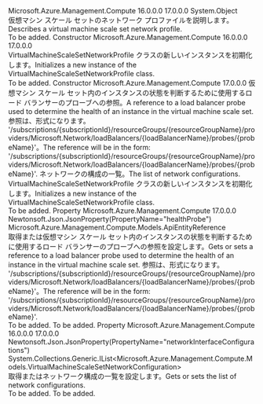 <Type Name="VirtualMachineScaleSetNetworkProfile" FullName="Microsoft.Azure.Management.Compute.Models.VirtualMachineScaleSetNetworkProfile">
  <TypeSignature Language="C#" Value="public class VirtualMachineScaleSetNetworkProfile" />
  <TypeSignature Language="ILAsm" Value=".class public auto ansi beforefieldinit VirtualMachineScaleSetNetworkProfile extends System.Object" />
  <TypeSignature Language="DocId" Value="T:Microsoft.Azure.Management.Compute.Models.VirtualMachineScaleSetNetworkProfile" />
  <TypeSignature Language="VB.NET" Value="Public Class VirtualMachineScaleSetNetworkProfile" />
  <TypeSignature Language="F#" Value="type VirtualMachineScaleSetNetworkProfile = class" />
  <AssemblyInfo>
    <AssemblyName>Microsoft.Azure.Management.Compute</AssemblyName>
    <AssemblyVersion>16.0.0.0</AssemblyVersion>
    <AssemblyVersion>17.0.0.0</AssemblyVersion>
  </AssemblyInfo>
  <Base>
    <BaseTypeName>System.Object</BaseTypeName>
  </Base>
  <Interfaces />
  <Docs>
    <summary>
            <span data-ttu-id="4e56f-101">仮想マシン スケール セットのネットワーク プロファイルを説明します。</span><span class="sxs-lookup"><span data-stu-id="4e56f-101">Describes a virtual machine scale set network profile.</span></span>
            </summary>
    <remarks>To be added.</remarks>
  </Docs>
  <Members>
    <Member MemberName=".ctor">
      <MemberSignature Language="C#" Value="public VirtualMachineScaleSetNetworkProfile ();" />
      <MemberSignature Language="ILAsm" Value=".method public hidebysig specialname rtspecialname instance void .ctor() cil managed" />
      <MemberSignature Language="DocId" Value="M:Microsoft.Azure.Management.Compute.Models.VirtualMachineScaleSetNetworkProfile.#ctor" />
      <MemberSignature Language="VB.NET" Value="Public Sub New ()" />
      <MemberType>Constructor</MemberType>
      <AssemblyInfo>
        <AssemblyName>Microsoft.Azure.Management.Compute</AssemblyName>
        <AssemblyVersion>16.0.0.0</AssemblyVersion>
        <AssemblyVersion>17.0.0.0</AssemblyVersion>
      </AssemblyInfo>
      <Parameters />
      <Docs>
        <summary>
            <span data-ttu-id="4e56f-102">VirtualMachineScaleSetNetworkProfile クラスの新しいインスタンスを初期化します。</span><span class="sxs-lookup"><span data-stu-id="4e56f-102">Initializes a new instance of the VirtualMachineScaleSetNetworkProfile class.</span></span>
            </summary>
        <remarks>To be added.</remarks>
      </Docs>
    </Member>
    <Member MemberName=".ctor">
      <MemberSignature Language="C#" Value="public VirtualMachineScaleSetNetworkProfile (Microsoft.Azure.Management.Compute.Models.ApiEntityReference healthProbe = null, System.Collections.Generic.IList&lt;Microsoft.Azure.Management.Compute.Models.VirtualMachineScaleSetNetworkConfiguration&gt; networkInterfaceConfigurations = null);" />
      <MemberSignature Language="ILAsm" Value=".method public hidebysig specialname rtspecialname instance void .ctor(class Microsoft.Azure.Management.Compute.Models.ApiEntityReference healthProbe, class System.Collections.Generic.IList`1&lt;class Microsoft.Azure.Management.Compute.Models.VirtualMachineScaleSetNetworkConfiguration&gt; networkInterfaceConfigurations) cil managed" />
      <MemberSignature Language="DocId" Value="M:Microsoft.Azure.Management.Compute.Models.VirtualMachineScaleSetNetworkProfile.#ctor(Microsoft.Azure.Management.Compute.Models.ApiEntityReference,System.Collections.Generic.IList{Microsoft.Azure.Management.Compute.Models.VirtualMachineScaleSetNetworkConfiguration})" />
      <MemberSignature Language="VB.NET" Value="Public Sub New (Optional healthProbe As ApiEntityReference = null, Optional networkInterfaceConfigurations As IList(Of VirtualMachineScaleSetNetworkConfiguration) = null)" />
      <MemberSignature Language="F#" Value="new Microsoft.Azure.Management.Compute.Models.VirtualMachineScaleSetNetworkProfile : Microsoft.Azure.Management.Compute.Models.ApiEntityReference * System.Collections.Generic.IList&lt;Microsoft.Azure.Management.Compute.Models.VirtualMachineScaleSetNetworkConfiguration&gt; -&gt; Microsoft.Azure.Management.Compute.Models.VirtualMachineScaleSetNetworkProfile" Usage="new Microsoft.Azure.Management.Compute.Models.VirtualMachineScaleSetNetworkProfile (healthProbe, networkInterfaceConfigurations)" />
      <MemberType>Constructor</MemberType>
      <AssemblyInfo>
        <AssemblyName>Microsoft.Azure.Management.Compute</AssemblyName>
        <AssemblyVersion>17.0.0.0</AssemblyVersion>
      </AssemblyInfo>
      <Parameters>
        <Parameter Name="healthProbe" Type="Microsoft.Azure.Management.Compute.Models.ApiEntityReference" />
        <Parameter Name="networkInterfaceConfigurations" Type="System.Collections.Generic.IList&lt;Microsoft.Azure.Management.Compute.Models.VirtualMachineScaleSetNetworkConfiguration&gt;" />
      </Parameters>
      <Docs>
        <param name="healthProbe"><span data-ttu-id="4e56f-103">仮想マシン スケール セット内のインスタンスの状態を判断するために使用するロード バランサーのプローブへの参照。</span><span class="sxs-lookup"><span data-stu-id="4e56f-103">A reference to a load balancer probe used to determine the health of an instance in the virtual machine scale set.</span></span> <span data-ttu-id="4e56f-104">参照は、形式になります。 '/subscriptions/{subscriptionId}/resourceGroups/{resourceGroupName}/providers/Microsoft.Network/loadBalancers/{loadBalancerName}/probes/{probeName}'。</span><span class="sxs-lookup"><span data-stu-id="4e56f-104">The reference will be in the form: '/subscriptions/{subscriptionId}/resourceGroups/{resourceGroupName}/providers/Microsoft.Network/loadBalancers/{loadBalancerName}/probes/{probeName}'.</span></span></param>
        <param name="networkInterfaceConfigurations"><span data-ttu-id="4e56f-105">ネットワークの構成の一覧。</span><span class="sxs-lookup"><span data-stu-id="4e56f-105">The list of network configurations.</span></span></param>
        <summary>
            <span data-ttu-id="4e56f-106">VirtualMachineScaleSetNetworkProfile クラスの新しいインスタンスを初期化します。</span><span class="sxs-lookup"><span data-stu-id="4e56f-106">Initializes a new instance of the VirtualMachineScaleSetNetworkProfile class.</span></span>
            </summary>
        <remarks>To be added.</remarks>
      </Docs>
    </Member>
    <Member MemberName="HealthProbe">
      <MemberSignature Language="C#" Value="public Microsoft.Azure.Management.Compute.Models.ApiEntityReference HealthProbe { get; set; }" />
      <MemberSignature Language="ILAsm" Value=".property instance class Microsoft.Azure.Management.Compute.Models.ApiEntityReference HealthProbe" />
      <MemberSignature Language="DocId" Value="P:Microsoft.Azure.Management.Compute.Models.VirtualMachineScaleSetNetworkProfile.HealthProbe" />
      <MemberSignature Language="VB.NET" Value="Public Property HealthProbe As ApiEntityReference" />
      <MemberSignature Language="F#" Value="member this.HealthProbe : Microsoft.Azure.Management.Compute.Models.ApiEntityReference with get, set" Usage="Microsoft.Azure.Management.Compute.Models.VirtualMachineScaleSetNetworkProfile.HealthProbe" />
      <MemberType>Property</MemberType>
      <AssemblyInfo>
        <AssemblyName>Microsoft.Azure.Management.Compute</AssemblyName>
        <AssemblyVersion>17.0.0.0</AssemblyVersion>
      </AssemblyInfo>
      <Attributes>
        <Attribute>
          <AttributeName>Newtonsoft.Json.JsonProperty(PropertyName="healthProbe")</AttributeName>
        </Attribute>
      </Attributes>
      <ReturnValue>
        <ReturnType>Microsoft.Azure.Management.Compute.Models.ApiEntityReference</ReturnType>
      </ReturnValue>
      <Docs>
        <summary>
            <span data-ttu-id="4e56f-107">取得または仮想マシン スケール セット内のインスタンスの状態を判断するために使用するロード バランサーのプローブへの参照を設定します。</span><span class="sxs-lookup"><span data-stu-id="4e56f-107">Gets or sets a reference to a load balancer probe used to determine the health of an instance in the virtual machine scale set.</span></span> <span data-ttu-id="4e56f-108">参照は、形式になります。 '/subscriptions/{subscriptionId}/resourceGroups/{resourceGroupName}/providers/Microsoft.Network/loadBalancers/{loadBalancerName}/probes/{probeName}'。</span><span class="sxs-lookup"><span data-stu-id="4e56f-108">The reference will be in the form: '/subscriptions/{subscriptionId}/resourceGroups/{resourceGroupName}/providers/Microsoft.Network/loadBalancers/{loadBalancerName}/probes/{probeName}'.</span></span>
            </summary>
        <value>To be added.</value>
        <remarks>To be added.</remarks>
      </Docs>
    </Member>
    <Member MemberName="NetworkInterfaceConfigurations">
      <MemberSignature Language="C#" Value="public System.Collections.Generic.IList&lt;Microsoft.Azure.Management.Compute.Models.VirtualMachineScaleSetNetworkConfiguration&gt; NetworkInterfaceConfigurations { get; set; }" />
      <MemberSignature Language="ILAsm" Value=".property instance class System.Collections.Generic.IList`1&lt;class Microsoft.Azure.Management.Compute.Models.VirtualMachineScaleSetNetworkConfiguration&gt; NetworkInterfaceConfigurations" />
      <MemberSignature Language="DocId" Value="P:Microsoft.Azure.Management.Compute.Models.VirtualMachineScaleSetNetworkProfile.NetworkInterfaceConfigurations" />
      <MemberSignature Language="VB.NET" Value="Public Property NetworkInterfaceConfigurations As IList(Of VirtualMachineScaleSetNetworkConfiguration)" />
      <MemberSignature Language="F#" Value="member this.NetworkInterfaceConfigurations : System.Collections.Generic.IList&lt;Microsoft.Azure.Management.Compute.Models.VirtualMachineScaleSetNetworkConfiguration&gt; with get, set" Usage="Microsoft.Azure.Management.Compute.Models.VirtualMachineScaleSetNetworkProfile.NetworkInterfaceConfigurations" />
      <MemberType>Property</MemberType>
      <AssemblyInfo>
        <AssemblyName>Microsoft.Azure.Management.Compute</AssemblyName>
        <AssemblyVersion>16.0.0.0</AssemblyVersion>
        <AssemblyVersion>17.0.0.0</AssemblyVersion>
      </AssemblyInfo>
      <Attributes>
        <Attribute>
          <AttributeName>Newtonsoft.Json.JsonProperty(PropertyName="networkInterfaceConfigurations")</AttributeName>
        </Attribute>
      </Attributes>
      <ReturnValue>
        <ReturnType>System.Collections.Generic.IList&lt;Microsoft.Azure.Management.Compute.Models.VirtualMachineScaleSetNetworkConfiguration&gt;</ReturnType>
      </ReturnValue>
      <Docs>
        <summary>
            <span data-ttu-id="4e56f-109">取得またはネットワーク構成の一覧を設定します。</span><span class="sxs-lookup"><span data-stu-id="4e56f-109">Gets or sets the list of network configurations.</span></span>
            </summary>
        <value>To be added.</value>
        <remarks>To be added.</remarks>
      </Docs>
    </Member>
  </Members>
</Type>
